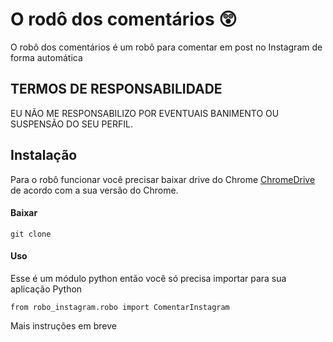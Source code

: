 # O rodô dos comentários :astonished:

O robô dos comentários é um robô para comentar em post no Instagram de forma automática

## TERMOS DE RESPONSABILIDADE

EU NÃO ME RESPONSABILIZO POR EVENTUAIS BANIMENTO OU SUSPENSÃO DO SEU PERFIL.

## Instalação

Para o robô funcionar você precisar baixar drive do Chrome [ChromeDrive](https://chromedriver.chromium.org/downloads) de acordo com a sua versão do Chrome.

#### Baixar
```
git clone 
```
#### Uso
Esse é um módulo python então você só precisa importar para sua aplicação Python
```
from robo_instagram.robo import ComentarInstagram
```

Mais instruções em breve